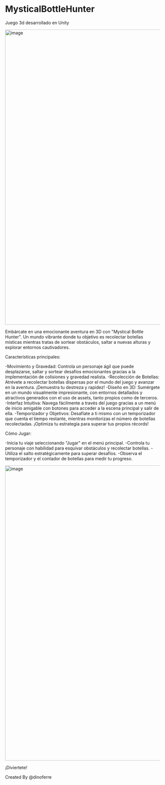 # MysticalBottleHunter
Juego 3d desarrollado en Unity

<img width="960" alt="image" src="https://github.com/dinoferre/MysticalBottleHunter/assets/105014048/4ff3e3c2-312a-41fe-a7e6-a01335cbb644">


Embárcate en una emocionante aventura en 3D con "Mystical Bottle Hunter".
Un mundo vibrante donde tu objetivo es recolectar botellas místicas mientras tratas de sortear obstáculos, saltar a nuevas alturas y explorar entornos cautivadores.

Características principales:

-Movimiento y Gravedad: Controla un personaje ágil que puede desplazarse, saltar y sortear desafíos emocionantes gracias a la implementación de colisiones y gravedad realista.
-Recolección de Botellas: Atrévete a recolectar botellas dispersas por el mundo del juego y avanzar en la aventura. ¡Demuestra tu destreza y rapidez!
-Diseño en 3D: Sumérgete en un mundo visualmente impresionante, con entornos detallados y atractivos generados con el uso de assets, tanto propios como de terceros.
-Interfaz Intuitiva: Navega fácilmente a través del juego gracias a un menú de inicio amigable con botones para acceder a la escena principal y salir de ella.
-Temporizador y Objetivos: Desafíate a ti mismo con un temporizador que cuenta el tiempo restante, mientras monitorizas el número de botellas recolectadas. ¡Optimiza tu estrategia para superar tus propios récords!

Cómo Jugar:

-Inicia tu viaje seleccionando "Jugar" en el menú principal.
-Controla tu personaje con habilidad para esquivar obstáculos y recolectar botellas.
-Utiliza el salto estratégicamente para superar desafíos.
-Observa el temporizador y el contador de botellas para medir tu progreso.

<img width="960" alt="image" src="https://github.com/dinoferre/MysticalBottleHunter/assets/105014048/b799af21-93ac-4eb0-b857-3c90a82fe82c">


¡Diviertete!

Created By @dinoferre
